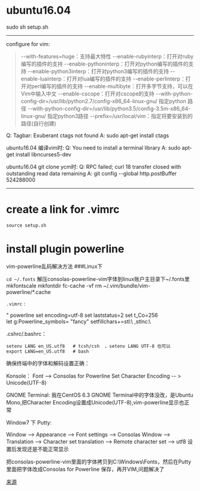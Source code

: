 
# ubuntu16.04
sudo sh setup.sh

---

configure for vim:

> --with-features=huge：支持最大特性
> --enable-rubyinterp：打开对ruby编写的插件的支持
> --enable-pythoninterp：打开对python编写的插件的支持
> --enable-python3interp：打开对python3编写的插件的支持
> --enable-luainterp：打开对lua编写的插件的支持
> --enable-perlinterp：打开对perl编写的插件的支持
> --enable-multibyte：打开多字节支持，可以在Vim中输入中文
> --enable-cscope：打开对cscope的支持
> --with-python-config-dir=/usr/lib/python2.7/config-x86_64-linux-gnu/ 指定python 路径
> --with-python-config-dir=/usr/lib/python3.5/config-3.5m-x86_64-linux-gnu/ 指定python3路径
> --prefix=/usr/local/vim：指定将要安装到的路径(自行创建)

Q: Tagbar: Exuberant ctags not found
A: sudo apt-get install ctags

ubuntu16.04 编译vim时:
Q: You need to install a terminal library
A: sudo apt-get install libncurses5-dev

ubuntu16.04 git clone ycm时:
Q: RPC failed; curl 18 transfer closed with outstanding read data remaining
A: git config --global http.postBuffer 524288000

---

#  create a link for .vimrc
`source setup.sh` 

# install plugin powerline

vim-powerline乱码解决方法
###Linux下

`cd ~/.fonts`
解压consolas-powerline-vim字体到linux账户主目录下~/.fonts里
    mkfontscale
    mkfontdir
    fc-cache -vf
    rm ~/.vim/bundle/vim-powerline/*.cache

 `.vimrc` :

 " powerline
    set encoding=utf-8
    set laststatus=2
    set t_Co=256   
    let g:Powerline_symbols= "fancy"
    setfillchars+=stl:\ ,stlnc:\

.cshrc/.bashrc：

    setenv LANG en_US.utf8   # tcsh/csh  ，setenv LANG UTF-8 也可以
    export LANG=en_US.utf8   # bash


确保终端中的字体和解码设置正确：

Konsole：
Font --> Consolas for Powerline 
Set Character Encoding -- > Unicode(UTF-8)

GNOME Terminal:
我在CentOS 6.3 GNOME Terminal中的字体没改，是Ubuntu Mono,把Character Encoding设置成Unicode(UTF-8),vim-powerline显示也正常

Window7 下 Putty:

Window --> Appearance --> Font settings --> Consolas
Window --> Translation --> Character set translation --> Remote character set --> utf8
设置后发现还是不能正常显示

把consolas-powerline-vim里面的字体拷贝到C:\Windows\Fonts，然后在Putty里面把字体改成Consolas for Powerline 保存，再开VIM,问题解决了

 [来源](http://zuantianyang.blog.sohu.com/255966218.html)
